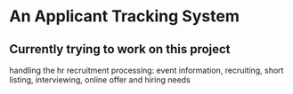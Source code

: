 # An Applicant Tracking System 
## Currently trying to work on this project
handling the hr recruitment processing: event information, recruiting, short listing, interviewing, online offer and hiring needs

